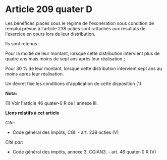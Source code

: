 # Article 209 quater D

Les bénéfices placés sous le régime de l'exonération sous condition de remploi prévue à l'article 238 octies sont rattachés
aux résultats de l'exercice en cours lors de leur distribution. 

Ils sont retenus : 

Pour la moitié de leur montant, lorsque cette distribution intervient plus de quatre ans mais moins de sept ans après leur
réalisation ; 

Pour 30 % de leur montant, lorsque cette distribution intervient sept ans au moins après leur réalisation. 

Un décret fixe les conditions d'application de cette disposition (1).

**Nota:**

(1) Voir l'article 46 quater-0 R de l'annexe III.

**Liens relatifs à cet article**

_Cite_:

  - Code général des impôts, CGI. - art. 238 octies (V)

_Cité par_:

  - Code général des impôts, annexe 3, CGIAN3. - art. 46 quater-0 R (V)
